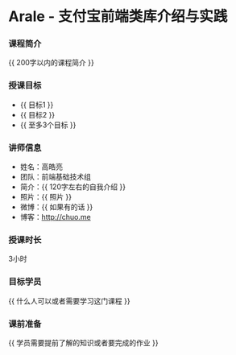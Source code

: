 # Arale - 支付宝前端类库介绍与实践

### 课程简介

{{ 200字以内的课程简介 }}

### 授课目标

* {{ 目标1 }}
* {{ 目标2 }}
* {{ 至多3个目标 }} 

### 讲师信息

* 姓名：高皓亮
* 团队：前端基础技术组
* 简介：{{ 120字左右的自我介绍 }}
* 照片：{{ 照片 }}
* 微博：{{ 如果有的话 }}
* 博客：http://chuo.me


### 授课时长

3小时

### 目标学员

{{ 什么人可以或者需要学习这门课程 }}

### 课前准备

{{ 学员需要提前了解的知识或者要完成的作业 }}


